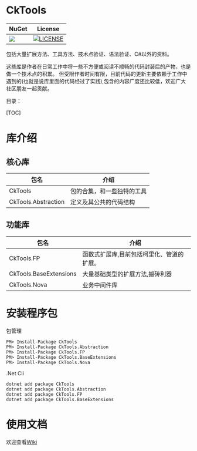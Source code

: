 # CkTools

| NuGet | License |
|--|--|
| [![](https://img.shields.io/nuget/v/CkTools.svg)](https://www.nuget.org/packages/CkTools)| [![LICENSE](https://img.shields.io/badge/license-Anti%20996-blue.svg)](https://github.com/996icu/996.ICU/blob/master/LICENSE) |

包括大量扩展方法、工具方法、技术点验证、语法验证、C#以外的资料。

这些库是作者在日常工作中将一些不方便或阅读不顺畅的代码封装后的产物，也是做一个技术点的积累。 但受限作者时间有限，目前代码的更新主要依赖于工作中遇到的(也就是说库里面的代码经过了实践),包含的内容广度还比较低，欢迎广大社区朋友一起贡献。

目录：

[TOC]


# 库介绍

## 核心库
| 包名 | 介绍 |
|---------------------------------|------------------------------------- |
|CkTools                       |包的合集，和一些独特的工具               |
|CkTools.Abstraction           |定义及其公共的代码结构                   |

## 功能库
| 包名 | 介绍 |
|---------------------------------|------------------------------------------------------ |
|CkTools.FP                       |函数式扩展库,目前包括柯里化、管道的扩展。              |
|CkTools.BaseExtensions           |大量基础类型的扩展方法,搬砖利器                        |
|CkTools.Nova           	      |业务中间件库                                     	  |


# 安装程序包
包管理
```shell
PM> Install-Package CkTools 
PM> Install-Package CkTools.Abstraction
PM> Install-Package CkTools.FP
PM> Install-Package CkTools.BaseExtensions
PM> Install-Package CkTools.Nova
```
.Net Cli
```shell
dotnet add package CkTools 
dotnet add package CkTools.Abstraction
dotnet add package CkTools.FP
dotnet add package CkTools.BaseExtensions
```

# 使用文档
欢迎查看[Wiki](https://github.com/hjkl950217/learningTest/wiki)


